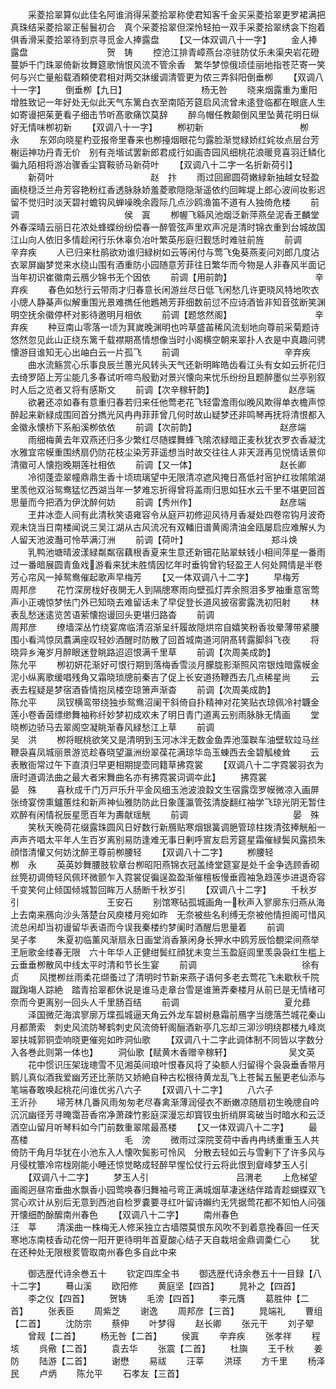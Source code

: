<!-- { "loadSidebar": true } -->
　　采菱拾翠算似此佳名阿谁消得采菱拾翠称使君知客千金买采菱拾翠更罗裙满把真珠结采菱拾翠正髻鬟初合　真个采菱拾翠但深怜轻拍一双手采菱拾翠绣衾下抱着俱香滑采菱拾翠待到京寻觅金人捧露盘
　　【又一体双调八十一字】
　　金人捧露盘　　　　　　　　　贺　铸
　　控沧江排青嶂燕台凉驻防仗乐未渠央岩花磴蔓妒千门珠翠倚新妆舞筵歌悄恨风流不管余香　繁华梦惊俄顷佳丽地指苍茫寄一笑何与兴亡量船载酒頼使君相对两交牀缓调清管更为侬三弄斜阳倒垂栁
　　【双调八十一字】
　　倒垂栁【九日】　　　　　　　　　杨无咎
　　晓来烟露重为重阳增胜致记一年好处无似此天气东篱白衣至南陌芳筵启风流曾未逺登临都在眼底人生如寄谩把茱茰看子细击节听髙歌痛饮莫辞
　　醉乌帽任教颠倒风里坠黄花明日纵好无情味栁初新
　　【双调八十一字】
　　栁初新　　　　　　　　　　　栁　永
　　东郊向晓星杓亚报帝里春来也栁擡烟眼花匀露脸渐觉緑娇红姹妆点层台芳榭运神功丹青无价　别有尧堦试罢新郎君成行如画杏园风细桃花浪暖竞喜羽迁鳞化徧九陌相将游冶骤香尘寳鞍骄马新荷叶
　　【双调八十二字一名折新荷引】
　　新荷叶　　　　　　　　　　　赵　抃
　　雨过回廊圆荷嫩緑新抽越女轻盈画桡穏泛兰舟芳容艳粉红香透脉脉娇羞菱歌隠隐渐遥依约回眸堤上郎心波间妆影迟留不觉归时淡天碧衬蟾钩风蝉噪晚余霞际几点沙鸥渔笛不道有人独倚危楼
　　前调　　　　　　　　　　　　侯　寘
　　栁幄飞緜风池烟泛新萍燕垒泥香玊麟堂外春深晴云丽日花浓处蜂蝶纷纷偿春一醉管弦声里欢声况是清时锦衣重到台城故国江山向人依旧多情趁闲行乐休辜负冶叶繁英彤庭归觐恁时难驻前旌
　　前调　　　　　　　　　　　　辛弃疾
　　人已归来杜鹃欲劝谁归緑树如云等闲付与莺飞兔葵燕麦问刘郎几度沾衣翠屏幽梦觉来水绕山围有酒重防小园随意芳菲往日繁华而今物是人非春风半面记当年初识崔徽南云鴈少锦书无个因依
　　前调【用前韵】　　　　　　　　　　辛弃疾
　　春色如愁行云带雨才归春意长闲游丝尽日低飞闲愁几许更晓风特地吹衣小牕人静棊声似解重围光景难擕任他鶗鴂芳菲细数前愆不应诗酒皆非知音弦断笑渊明空抚余徽停杯对影待邀明月相依
　　前调【题悠然阁】　　　　　　　　　　辛弃疾
　　种豆南山零落一顷为萁嵗晚渊明也吟草盛苖稀风流刬地向尊前采菊题诗悠然忽见此山正绕东篱千载襟期髙情想像当时小阁横空朝来翠扑人衣是中真趣问骋懐游目谁知无心出岫白云一片孤飞
　　前调　　　　　　　　　　　　辛弃疾
　　曲水流觞赏心乐事良辰兰蕙光风转头天气还新明眸皓齿看江头有女如云折花归去绮罗陌上芳尘能几多春试听啼鸟殷勤对景兴懐向来忧乐纷纷且题醉墨似兰亭别叙时人后之览者又将有感斯文
　　前调【次辛稼轩韵】　　　　　　　　　赵彦端
　　欲暑还凉如春有意重归春若归来任他莺老花飞轻雷澹雨似晚风欺得单衣檐声惊醉起来新緑成围囘首分擕光风冉冉菲菲曾几何时故山疑梦还非鸣琴再抚将清恨都入金徽永懐桥下系船溪栁依依
　　前调【次前韵】　　　　　　　　　　赵彦端
　　雨细梅黄去年双燕还归多少繁红尽随蝶舞蜂飞隂浓緑暗正麦秋犹衣罗衣香凝沈水雅宜帘幙重围绣扇仍防花枝尘染芳菲遥想当时故交往往人非天涯再见悦情话景仰清徽可人懐抱晚期莲社相依
　　前调【又一体】　　　　　　　　　　赵长卿
　　冷彻蓬壶翠幢鼎鼎生香十顷琉璃望中无限清凉遮风掩日髙低衬宻护红妆隂隂湖里羡他双浴鸳鸯猛忆西湖当年一梦难忘折得曾将盖雨归思如狂水云千里不堪更回首思量而今把酒为伊沈醉何妨
　　前调【秀州作】　　　　　　　　　　赵彦端
　　玊井冰壶人间有此清秋笑语雍容令从庭戸初修迎风待月香凝处四卷帘钩月波奇观未饶当日南楼闻说三吴江湖从古风流况有双轓旧谱黄阁清油金瓯屡启应难解乆为人留天池波灎可怜苹满汀洲
　　前调【荷叶】　　　　　　　　　　郑斗焕
　　乳鸭池塘晴波漾緑粼粼宿藕根香夏来生意还新钿花贴翠蚨钱小相间萍星一番雨过一番暗展圆青鱼戏游看来犹未胜情因忆年时垂钩曾钓轻盈玊人何处闗情是半卷芳心帘风一掉鸳鸯催起歌声早梅芳
　　【又一体双调八十二字】
　　早梅芳　　　　　　　　　　　周邦彦
　　花竹深房栊好夜閴无人到隔牕寒雨向壁孤灯弄余照泪多罗袖重意宻莺声小正魂惊梦怯门外已知晓去难留话未了早促登长道风披宿雾露洗初阳射
　　林表乱愁迷逺览苦语萦懐抱谩回头更堪归路杳
　　前调　　　　　　　　　　　　周邦彦
　　缭墙深丛竹绕宴席临清沼渐呈纤履故隠烘帘自嬉笑粉香妆晕薄带紧腰围小看鸿惊凤翥满座叹轻妙酒醒时防散了回首城南道河阴髙转露脚斜飞夜
　　将晓异乡淹岁月醉眼迷登眺路迢迢恨满千里草
　　前调【次周美成韵】　　　　　　　　　陈允平
　　栁初妍花渐好可恨行期到落梅香雪淡月朦胧影渐照风帘银烛暗露幙金泥小纵离歌缓唱残角又霜晓琐牕前秦吉了促上长安道扬鞭西去几点稀星尚
　　云表去程疑是梦宿酒昏情抱凤楼空琼箫声渐杳
　　前调【次周美成韵】　　　　　　　　　陈允平
　　凤钗横鸾带绕独歩鸳鸯沼阑干斜倚自扑精神对花笑贴衣琼佩冷衬韤金莲小卷香茵缥缈舞袖称纤妙梦初成欢未了明日青门道离云别雨脉脉无情画
　　堂晓栁边骄马去翠阁空凝眺渐春风緑愁江上草
　　前调　　　　　　　　　　　　吴　洪
　　栁将眠桃欲笑又是清明到玉河冰泮无数金鱼弄池藻聫车油壁软竝马丝鞭袅喜凤城丽景游览趁春晓望瀛洲纷翠葆花满琼华岛玉蝀西去金碧觚棱耸
　　云表散衙常过午下直湏归早更相期提壶同籍草拂霓裳
　　【双调八十二字霓裳羽衣为唐时道调法曲之最大者宋舞曲名亦有拂霓裳词调夲此】
　　拂霓裳　　　　　　　　　　　晏　殊
　　喜秋成千门万戸乐升平金风细玉池波浪縠文生宿露霑罗幙微凉入画屏张绮宴傍熏鑪蕙炷和新声神仙雅防防此日象蓬瀛管弦清旋翻红袖学飞琼光阴无暂住欢醉有闲情祝辰星愿百年为夀献瑶觥
　　前调　　　　　　　　　　　　晏　殊
　　笑秋天晚荷花缀露珠圆风日好数行新鴈贴寒烟银簧调脃管琼柱拨清弦捧觥船一声声齐唱太平年人生百岁离别易防逢难无事日剰呼賔友启芳筵星霜催緑鬓风露损朱顔惜清懽又何妨沈醉玊尊前栁腰轻
　　【双调八十二字】
　　栁腰轻　　　　　　　　　　　栁　永
　　英英妙舞腰肢软章台栁昭阳燕锦衣冠盖绮堂筵宴是处千金争选顾香砌丝筦初调倚轻风佩环微颤乍入霓裳促徧逞盈盈渐催檀板慢垂霞袖急趋莲歩进退奇容千变笑何止倾国倾城暂回眸万人肠断千秋岁引
　　【双调八十二字】
　　千秋岁引　　　　　　　　　　王安石
　　别馆寒砧孤城画角一秋声入寥廓东归燕从海上去南来鴈向沙头落楚台风庾楼月宛如昨　无奈被些名利缚无奈被他情担阁可惜风流总闲却当初谩留华表语而今误我秦楼约梦阑时酒醒后思量着
　　前调　　　　　　　　　　　　吴子孝
　　朱夏初临薰风渐扇永日画堂消香篆闲身长狎水中鸥芳辰恰覩梁间燕举玊巵歌金缕春无限　六十年华人正健绀鬓红顔犹未变兰玉盈庭闾里羡袅袅红生槛上云垂垂栁散风中线太平时清和节长生宴
　　前调　　　　　　　　　　　　徐有贞
　　风搅栁丝雨柔花缬蚤过了清明时节新来燕子语何多老去莺花飞未歇秋千院蹴踘塲人踪絶　踏青拾翠都休说是谁马走章台雪是谁箫弄秦楼月从前已是无情绪可奈而今更离别一回头人千里肠百结
　　前调　　　　　　　　　　　　夏允彞
　　泽国微茫海滨寥廓万堞孤城逼天角云外龙车碧树悬霜前鴈字当牕落苎城花秦山月都萧索　刺史风流防琴鹤刺史风流倚轩阁酾酒新亭几忘却三泖沙明绕郡楼九峰岚翠扶城郭铜壶响晓更催宛如昨洞仙歌
　　【双调八十二字此调体制不同皆以字数分入各巻此则第一体也】
　　洞仙歌【赋黄木香赠辛稼轩】　　　　　　　吴文英
　　花中惯识压架珑璁雪不见湘英间琅叶恨春风将了染额人归留得个袅袅垂香带月　鹅儿真似酒我爱幽芳还比荼防又娇絶自种古松根待黄龙乱飞上苍髯五鬛更老仙添与笔端春敢唤起桃花问谁优劣八六子
　　【双调八十二字】
　　八六子　　　　　　　　　　　王沂孙
　　埽芳林几番风雨匆匆老尽春禽渐薄润侵衣不断嫩凉随扇初生晚牕自吟　沉沉幽径芳寻晻霭苔香帘净萧疎竹影庭深漫忘却寳钗虫折绡屏鸾破当时暗水和云泛酒空山留月听琴料如今门前数重翠隂最髙楼
　　【又一体双调八十二字】
　　最髙楼　　　　　　　　　　　毛　滂
　　微雨过深院芰荷中香冉冉绣重重玉人共倚防干角月华犹在小池东入人懐吹鬓影可怜风　分散去轻如云与雪剰下了许多风与月侵枕簟冷帘栊刚能小睡还惊觉略成轻醉早惺忪仗行云将此恨到睂峰梦玉人引
　　【双调八十二字】
　　梦玉人引　　　　　　　　　　吕渭老
　　上危梯望画阁迥昼帘垂曲水飘香小园莺唤春归舞袖弓弯正满城烟草凄迷结伴踏青趁蝴蝶双飞　赏心欢计从别后无意到西池自检罗嚢要寻红叶留诗嬾约无凭据莺花都不知怕人问强开懐细酌酴醿南州春色
　　【双调八十二字】
　　南州春色　　　　　　　　　　汪　莘
　　清溪曲一株梅无人修采独立古墙隈莫恨东风吹不到着意挽春回一任天寒地冻南枝香动花傍一阳开更待明年首夏酸心结子天自栽培金鼎调羮仁心
　　犹在还种处无限根荄管取南州春色多自此中来




　　御选歴代诗余巻五十
　　钦定四库全书
　　御选歴代诗余巻五十一目録【八十二字】
　　蓦山溪
　　欧阳修
　　黄庭坚【四首】
　　晁补之【四首】
　　李之仪【四首】
　　贺铸
　　毛滂【四首】
　　李元膺
　　葛胜仲【二首】
　　张表臣
　　周紫芝
　　谢逸
　　周邦彦【三首】
　　晁端礼
　　曹组【二首】
　　沈防宗
　　蔡伸
　　叶梦得
　　赵长卿
　　张元干
　　刘子翚
　　曾觌【二首】
　　杨无咎【二首】
　　侯寘
　　辛弃疾
　　张孝祥
　　程垓
　　呉儆【二首】
　　袁去华
　　张震【二首】
　　杜旟
　　王千秋
　　姜防
　　陆游【二首】
　　谢懋
　　易祓
　　汪莘
　　洪瑹
　　方千里
　　杨泽民
　　卢炳
　　陈允平
　　石孝友【三首】
